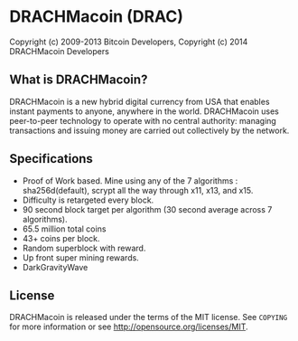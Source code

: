 DRACHMacoin (DRAC)
===================================

Copyright (c) 2009-2013 Bitcoin Developers,
Copyright (c) 2014 DRACHMacoin Developers

What is DRACHMacoin?
------------------

DRACHMacoin is a new hybrid digital currency from USA that enables instant payments to
anyone, anywhere in the world. DRACHMacoin uses peer-to-peer technology to operate
with no central authority: managing transactions and issuing money are carried
out collectively by the network.


Specifications 
------------------

- Proof of Work based. Mine using any of the 7 algorithms : sha256d(default), scrypt all the way through x11, x13, and x15.
- Difficulty is retargeted every block.
- 90 second block target per algorithm (30 second average across 7 algorithms).
- 65.5 million total coins
- 43+ coins per block. 
- Random superblock with reward.
- Up front super mining rewards.
- DarkGravityWave

License
-------

DRACHMacoin is released under the terms of the MIT license. See `COPYING` for more
information or see http://opensource.org/licenses/MIT.
